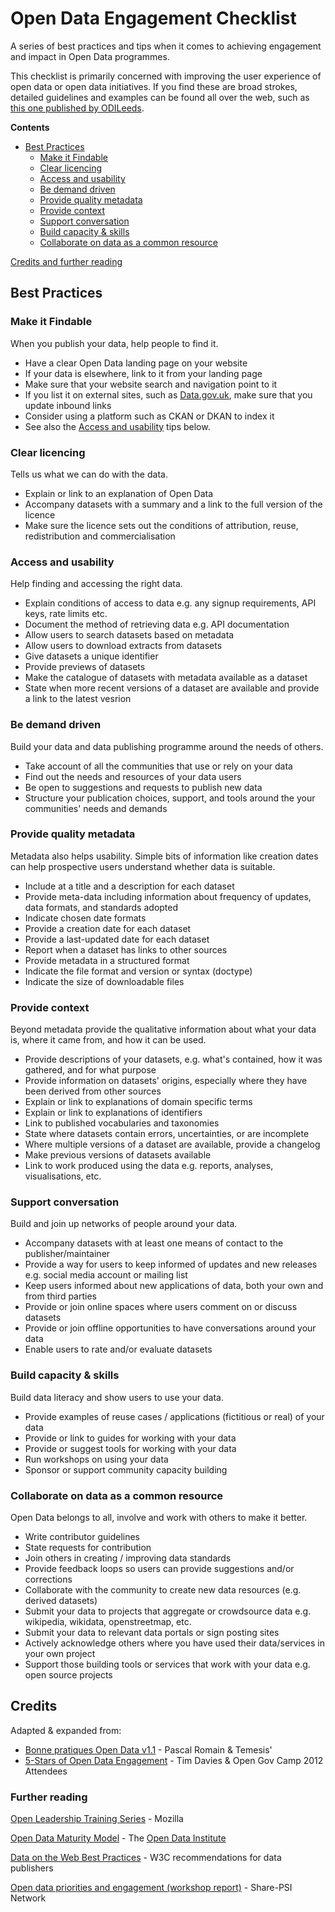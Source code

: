 # Open Data Engagement Checklist

A series of best practices and tips when it comes to achieving engagement and impact in Open Data programmes. 

This checklist is primarily concerned with improving the user experience of open data or open data initiatives. If you find these are broad strokes, detailed guidelines and examples can be found all over the web, such as [this one published by ODILeeds](https://github.com/odileeds/open-data-tips).

**Contents**

- [Best Practices](#best-practices)
  - [Make it Findable](#Make-it-Findable)
  - [Clear licencing](#clear-licencing)
  - [Access and usability](#access-and-usability)
  - [Be demand driven](#be-demand-driven)
  - [Provide quality metadata](#provide-quality-metadata)
  - [Provide context](#provide-context)
  - [Support conversation](#support-conversation)
  - [Build capacity & skills](#build-capacity-&-skills)
  - [Collaborate on data as a common resource](#collaborate-on-data-as-a-common-resource)

[Credits and further reading](#credits)


## Best Practices

### Make it Findable
When you publish your data, help people to find it. 

- Have a clear Open Data landing page on your website
- If your data is elsewhere, link to it from your landing page
- Make sure that your website search and navigation point to it
- If you list it on external sites, such as [Data.gov.uk](http://data.gov.uk), make sure that you update inbound links
- Consider using a platform such as CKAN or DKAN to index it
- See also the [Access and usability](#access-and-usability) tips below.

### Clear licencing

Tells us what we can do with the data.

- Explain or link to an explanation of Open Data
- Accompany datasets with a summary and a link to the full version of the licence
- Make sure the licence sets out the conditions of attribution, reuse, redistribution and commercialisation


### Access and usability

Help finding and accessing the right data.

- Explain conditions of access to data e.g. any signup requirements, API keys, rate limits etc.
- Document the method of retrieving data e.g. API documentation 
- Allow users to search datasets based on metadata
- Allow users to download extracts from datasets
- Give datasets a unique identifier
- Provide previews of datasets 
- Make the catalogue of datasets with metadata available as a dataset
- State when more recent versions of a dataset are available and provide a link to the latest vesrion


### Be demand driven

Build your data and data publishing programme around the needs of others.

- Take account of all the communities that use or rely on your data
- Find out the needs and resources of your data users
- Be open to suggestions and requests to publish new data
- Structure your publication choices, support, and tools around the your communities' needs and demands


### Provide quality metadata

Metadata also helps usability. Simple bits of information like creation dates can help prospective users understand whether data is suitable.

- Include at a title and a description for each dataset
- Provide meta-data including information about frequency of updates, data formats, and standards adopted
- Indicate chosen date formats
- Provide a creation date for each dataset
- Provide a last-updated date for each dataset
- Report when a dataset has links to other sources
- Provide metadata in a structured format
- Indicate the file format and version or syntax (doctype)
- Indicate the size of downloadable files


### Provide context

Beyond metadata provide the qualitative information about what your data is, where it came from, and how it can be used.

- Provide descriptions of your datasets, e.g. what's contained, how it was gathered, and for what purpose
- Provide information on datasets' origins, especially where they have been derived from other sources
- Explain or link to explanations of domain specific terms
- Explain or link to explanations of identifiers
- Link to published vocabularies and taxonomies
- State where datasets contain errors, uncertainties, or are incomplete
- Where multiple versions of a dataset are available, provide a changelog
- Make previous versions of datasets available
- Link to work produced using the data e.g. reports, analyses, visualisations, etc.


### Support conversation

Build and join up networks of people around your data.  

- Accompany datasets with at least one means of contact to the publisher/maintainer
- Provide a way for users to keep informed of updates and new releases e.g. social media account or mailing list
- Keep users informed about new applications of data, both your own and from third parties 
- Provide or join online spaces where users comment on or discuss datasets
- Provide or join offline opportunities to have conversations around your data
- Enable users to rate and/or evaluate datasets


### Build capacity & skills

Build data literacy and show users to use your data.

- Provide examples of reuse cases / applications (fictitious or real) of your data
- Provide or link to guides for working with your data
- Provide or suggest tools for working with your data
- Run workshops on using your data 
- Sponsor or support community capacity building


### Collaborate on data as a common resource

Open Data belongs to all, involve and work with others to make it better.

- Write contributor guidelines
- State requests for contribution 
- Join others in creating / improving data standards
- Provide feedback loops so users can provide suggestions and/or corrections
- Collaborate with the community to create new data resources (e.g. derived datasets)
- Submit your data to projects that aggregate or crowdsource data e.g. wikipedia, wikidata, openstreetmap, etc.
- Submit your data to relevant data portals or sign posting sites
- Actively acknowledge others where you have used their data/services in your own project
- Support those building tools or services that work with your data e.g. open source projects


## Credits

Adapted & expanded from:

- [Bonne pratiques Open Data v1.1](https://www.opquast.com/20120417open-data-good-practices/) - Pascal Romain & Temesis'
- [5-Stars of Open Data Engagement](http://www.timdavies.org.uk/2012/01/21/5-stars-of-open-data-engagement/) - Tim Davies & Open Gov Camp 2012 Attendees

### Further reading

[Open Leadership Training Series](https://mozilla.github.io/open-leadership-training-series/) - Mozilla

[Open Data Maturity Model](https://www.scribd.com/document/260481608/ODI-Maturity-Model-Guide-Assessing-your-open-data-publishing-and-use) - The [Open Data Institute](https://theodi.org)

[Data on the Web Best Practices](https://www.w3.org/TR/dwbp/#intro) - W3C recommendations for data publishers

[Open data priorities and engagement (workshop report)](https://www.w3.org/2013/share-psi/workshop/Timisoara/report) - Share-PSI Network

